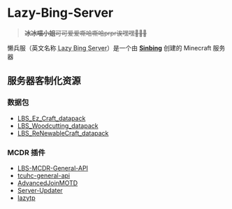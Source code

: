 # Lazy-Bing-Server

> ~~**冰冰喵小姐**可可爱爱嘶哈嘶哈prpr诶嘿嘿🥵🥵🥵~~

懒兵服（英文名称 <abbr title="LBS">Lazy Bing Server</abbr>）是一个由 [**Sinbing**](https://github.com/Sinbing "冰冰喵") 创建的 Minecraft 服务器

<!-- 这里写什么还没想好🤤🤤🤤 -->

## 服务器客制化资源

### 数据包

- [LBS_Ez_Craft_datapack](https://github.com/Sinbing/LBS_Ez_Craft_datapack "简易合成")
- [LBS_Woodcutting_datapack](https://github.com/Sinbing/LBS_Woodcutting_datapack "锯木机")
- [LBS_ReNewableCraft_datapack](https://github.com/Sinbing/LBS_ReNewableCraft_datapack "可再生合成")

### MCDR 插件

- [LBS-MCDR-General-API](https://github.com/Lazy-Bing-Server/LBS-MCDR-General-API "通用 API")
- [tcuhc-general-api](https://github.com/Lazy-Bing-Server/tcuhc-general-api "解析 TC-UHC 输出信息的 API")
- [AdvancedJoinMOTD](https://github.com/Lazy-Bing-Server/AdvancedJoinMOTD "高度可自定义的加入欢迎信息")
- [Server-Updater](https://github.com/Lazy-Bing-Server/Server-Updater "自动检查并获取服务端更新")
- [lazytp](https://github.com/Lazy-Bing-Server/lazytp "简化跨维度传送的命令")
